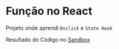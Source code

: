 # Função no React
Projeto onde aprendi ```Onclick``` e ```State Hook```

Resultado do Código no [Sandbox](https://fucbou.csb.app/)
